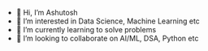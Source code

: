 - 👋 Hi, I’m Ashutosh
- 👀 I’m interested in Data Science, Machine Learning etc
- 🌱 I’m currently learning to solve problems
- 💞️ I’m looking to collaborate on AI/ML, DSA, Python etc

<!---
ashum1799/ashum1799 is a ✨ special ✨ repository because its `README.md` (this file) appears on your GitHub profile.
You can click the Preview link to take a look at your changes.
--->
